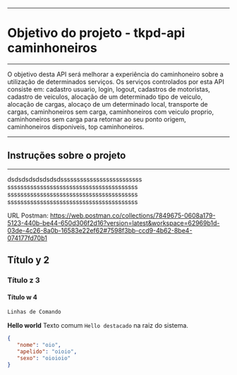 ----------------------------
# Objetivo do projeto - tkpd-api caminhoneiros
----------------------------
O objetivo desta API será melhorar a experiência do caminhoneiro sobre a utilização de determinados serviços.
Os serviços controlados por esta API consiste em:
cadastro usuario, login, logout, cadastros de motoristas, cadastro de veiculos, alocação de um determinado tipo de veiculo,  alocação de cargas, alocaço de um determinado local, transporte de cargas, caminhoneiros sem carga, caminhoneiros com veiculo proprio, caminhoneiros sem carga para retornar ao seu ponto origem, caminhoneiros disponiveis,  top caminhoneiros.



----------------------------
## Instruções sobre o projeto
----------------------------

dsdsdsdsdsdsdsdsssssssssssssssssssssssss
ssssssssssssssssssssssssssssssssssssssss
ssssssssssssssssssssssssssssssssssssssss
ssssssssssssssssssssssssssssssssssssssss

URL Postman:
https://web.postman.co/collections/7849675-0608a179-5123-440b-be44-650d306f2d16?version=latest&workspace=62969b1d-03de-4c26-8a0b-16583e22ef62#7598f3bb-ccd9-4b62-8be4-074177fd70b1


## Título y 2
### Título z 3
#### Título w 4


```bash
Linhas de Comando
```

__Hello world__
Texto comum
`Hello destacado` na raiz do sistema.


```json
{
   "nome": "oio",
   "apelido": "oioio",
   "sexo": "oioioio"
}
```


